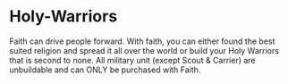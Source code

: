 # Holy-Warriors
Faith can drive people forward. With faith, you can either found the best suited religion and spread it all over the world or build your Holy Warriors that is second to none.  All military unit (except Scout &amp; Carrier) are unbuildable and can ONLY be purchased with Faith.
